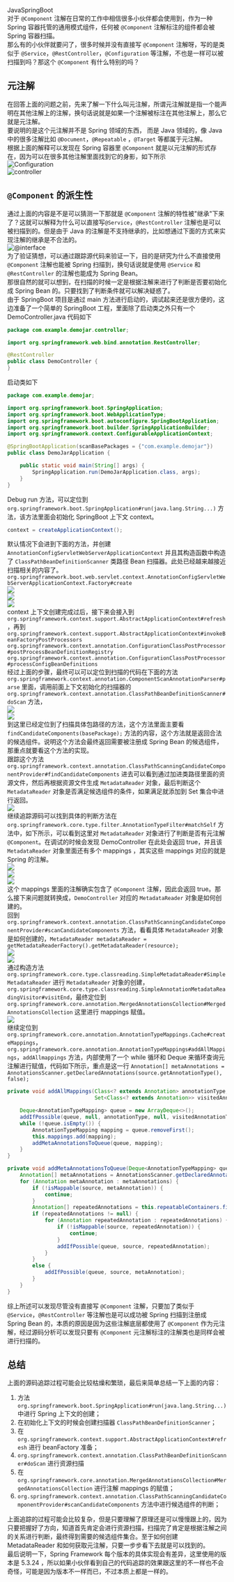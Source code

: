 JavaSpringBoot<br />对于 `@Component` 注解在日常的工作中相信很多小伙伴都会使用到，作为一种 Spring 容器托管的通用模式组件，任何被 `@Component` 注解标注的组件都会被 Spring 容器扫描。<br />那么有的小伙伴就要问了，很多时候并没有直接写 `@Component` 注解呀，写的是类似于 `@Service`，`@RestController`，`@Configuration` 等注解，不也是一样可以被扫描到吗？那这个 `@Component` 有什么特别的吗？
<a name="j8uGk"></a>
## 元注解
在回答上面的问题之前，先来了解一下什么叫元注解，所谓元注解就是指一个能声明在其他注解上的注解，换句话说就是如果一个注解被标注在其他注解上，那么它就是元注解。<br />要说明的是这个元注解并不是 Spring 领域的东西， 而是 Java 领域的，像 Java 中的很多注解比如 `@Document`，`@Repeatable` ，`@Target` 等都属于元注解。<br />根据上面的解释可以发现在 Spring 容器里 `@Component`  就是以元注解的形式存在，因为可以在很多其他注解里面找到它的身影，如下所示<br />![Configuration](https://cdn.nlark.com/yuque/0/2022/jpeg/396745/1671585304564-93339978-6ef4-4030-a33c-7846cc784849.jpeg#averageHue=%233f3e3c&clientId=u55d131ca-efbd-4&from=paste&id=u74b31edd&originHeight=755&originWidth=1080&originalType=url&ratio=1&rotation=0&showTitle=true&status=done&style=none&taskId=uc0cd15ad-23fc-4197-9a9e-ee6a7b388d8&title=Configuration "Configuration")<br />![controller](https://cdn.nlark.com/yuque/0/2022/jpeg/396745/1671585304477-630928fe-34cf-491c-bcb4-c5702b80448e.jpeg#averageHue=%233e3722&clientId=u55d131ca-efbd-4&from=paste&id=u8faa4be7&originHeight=760&originWidth=1080&originalType=url&ratio=1&rotation=0&showTitle=true&status=done&style=none&taskId=u681959b6-24da-4744-bdcc-a087a9ede1a&title=controller "controller")
<a name="S9qE0"></a>
## `@Component` 的派生性
通过上面的内容是不是可以猜测一下那就是 `@Component` 注解的特性被"继承"下来了？这就可以解释为什么可以直接写`@Service`，`@RestController` 注解也是可以被扫描到的。但是由于 Java 的注解是不支持继承的，比如想通过下面的方式来实现注解的继承是不合法的。<br />![@interface](https://cdn.nlark.com/yuque/0/2022/jpeg/396745/1671585304466-dec0eb61-1fa4-4195-a417-0bf0a39c5c8b.jpeg#averageHue=%233f3927&clientId=u55d131ca-efbd-4&from=paste&id=ub40dbde6&originHeight=496&originWidth=1080&originalType=url&ratio=1&rotation=0&showTitle=true&status=done&style=none&taskId=u3b13ed1f-ef86-4a25-ac1e-2f3ff74b959&title=%40interface "@interface")<br />为了验证猜想，可以通过跟踪源代码来验证一下，目的是研究为什么不直接使用 `@Component` 注解也能被 Spring 扫描到，换句话说就是使用 `@Service` 和 `@RestController` 的注解也能成为 Spring Bean。<br />那很自然的就可以想到，在扫描的时候一定是根据注解来进行了判断是否要初始化成 Spring Bean 的。只要找到了判断条件就可以解决疑惑了。<br />由于 SpringBoot 项目是通过 main 方法进行启动的，调试起来还是很方便的，这边准备了一个简单的 SpringBoot 工程，里面除了启动类之外只有一个DemoController.java 代码如下
```java
package com.example.demojar.controller;

import org.springframework.web.bind.annotation.RestController;

@RestController
public class DemoController {
}
```
启动类如下
```java
package com.example.demojar;

import org.springframework.boot.SpringApplication;
import org.springframework.boot.WebApplicationType;
import org.springframework.boot.autoconfigure.SpringBootApplication;
import org.springframework.boot.builder.SpringApplicationBuilder;
import org.springframework.context.ConfigurableApplicationContext;

@SpringBootApplication(scanBasePackages = {"com.example.demojar"})
public class DemoJarApplication {

    public static void main(String[] args) {
        SpringApplication.run(DemoJarApplication.class, args);
    }
}
```
Debug run 方法，可以定位到 `org.springframework.boot.SpringApplication#run(java.lang.String...)` 方法，该方法里面会初始化 SpringBoot 上下文 context。
```java
context = createApplicationContext();
```
默认情况下会进到下面的方法，并创建 `AnnotationConfigServletWebServerApplicationContext` 并且其构造函数中构造了 `ClassPathBeanDefinitionScanner` 类路径 Bean 扫描器。此处已经越来越接近扫描相关的内容了。<br />`org.springframework.boot.web.servlet.context.AnnotationConfigServletWebServerApplicationContext.Factory#create`<br />![](https://cdn.nlark.com/yuque/0/2022/jpeg/396745/1671585304469-b32b1784-15f5-4ffe-b3d4-342d754c5b91.jpeg#averageHue=%23454943&clientId=u55d131ca-efbd-4&from=paste&id=ud318c8d8&originHeight=139&originWidth=1080&originalType=url&ratio=1&rotation=0&showTitle=false&status=done&style=none&taskId=uf1b609c8-e208-4b84-b624-da82da4ce41&title=)<br />![](https://cdn.nlark.com/yuque/0/2022/jpeg/396745/1671585304454-2829a3cd-09e1-41c3-8ade-7cf6211b221a.jpeg#averageHue=%23353124&clientId=u55d131ca-efbd-4&from=paste&id=uf33d7d72&originHeight=137&originWidth=1080&originalType=url&ratio=1&rotation=0&showTitle=false&status=done&style=none&taskId=uc303a919-f0a7-4965-9d93-a8cbbbd5ba4&title=)<br />![](https://cdn.nlark.com/yuque/0/2022/jpeg/396745/1671585304786-d838b822-a128-49d9-bd7d-bec9759d5482.jpeg#averageHue=%23443726&clientId=u55d131ca-efbd-4&from=paste&id=u18e56dd4&originHeight=222&originWidth=1080&originalType=url&ratio=1&rotation=0&showTitle=false&status=done&style=none&taskId=u2b9bdaad-a26b-4fff-b574-d272d9360b6&title=)<br />context 上下文创建完成过后，接下来会接入到 `org.springframework.context.support.AbstractApplicationContext#refresh`，再到 `org.springframework.context.support.AbstractApplicationContext#invokeBeanFactoryPostProcessors`<br />`org.springframework.context.annotation.ConfigurationClassPostProcessor#postProcessBeanDefinitionRegistry`<br />`org.springframework.context.annotation.ConfigurationClassPostProcessor#processConfigBeanDefinitions`<br />经过上面的步骤，最终可以可以定位到扫描的代码在下面的方法 `org.springframework.context.annotation.ComponentScanAnnotationParser#parse` 里面，调用前面上下文初始化的扫描器的 `org.springframework.context.annotation.ClassPathBeanDefinitionScanner#doScan` 方法，<br />![](https://cdn.nlark.com/yuque/0/2022/jpeg/396745/1671585304837-3b1ef5b9-16a2-4eb5-8de4-e7803875f87a.jpeg#averageHue=%2336342e&clientId=u55d131ca-efbd-4&from=paste&id=u25ac51f2&originHeight=336&originWidth=1080&originalType=url&ratio=1&rotation=0&showTitle=false&status=done&style=none&taskId=u9e5579ad-0c6d-4513-9eb8-ce22a405a06&title=)<br />![](https://cdn.nlark.com/yuque/0/2022/jpeg/396745/1671585304857-adec7be6-5dfd-4716-9773-e171707b4071.jpeg#averageHue=%232b2f27&clientId=u55d131ca-efbd-4&from=paste&id=ue8f2136d&originHeight=570&originWidth=1080&originalType=url&ratio=1&rotation=0&showTitle=false&status=done&style=none&taskId=u82a0747f-e26e-47ad-8ac1-5a245c5b162&title=)<br />到这里已经定位到了扫描具体包路径的方法，这个方法里面主要看 `findCandidateComponents(basePackage);` 方法的内容，这个方法就是返回合法的候选组件。说明这个方法会最终返回需要被注册成 Spring Bean 的候选组件，那重点就要看这个方法的实现。<br />跟踪这个方法 `org.springframework.context.annotation.ClassPathScanningCandidateComponentProvider#findCandidateComponents` 进去可以看到通过加进类路径里面的资源文件，然后再根据资源文件生成 `MetadataReader` 对象，最后判断这个 `MetadataReader` 对象是否满足候选组件的条件，如果满足就添加到 Set 集合中进行返回。<br />![](https://cdn.nlark.com/yuque/0/2022/jpeg/396745/1671585304908-43d4016a-a6b6-4929-b8a5-fb7c9fb76979.jpeg#averageHue=%232a2821&clientId=u55d131ca-efbd-4&from=paste&id=u96aa113d&originHeight=611&originWidth=1080&originalType=url&ratio=1&rotation=0&showTitle=false&status=done&style=none&taskId=u58902374-4356-49c9-8383-49f859d7e1a&title=)<br />继续追踪源码可以找到具体的判断方法在 `org.springframework.core.type.filter.AnnotationTypeFilter#matchSelf` 方法中，如下所示，可以看到这里对 `MetadataReader` 对象进行了判断是否有元注解 `@Component`。在调试的时候会发现 DemoController 在此处会返回 true，并且该 `MetadataReader` 对象里面还有多个 mappings ，其实这些 mappings 对应的就是 Spring 的注解。<br />![](https://cdn.nlark.com/yuque/0/2022/jpeg/396745/1671585304960-be9a7d4d-f9eb-4ce3-9305-265b79cc4a05.jpeg#averageHue=%23333927&clientId=u55d131ca-efbd-4&from=paste&id=u485715f2&originHeight=179&originWidth=1080&originalType=url&ratio=1&rotation=0&showTitle=false&status=done&style=none&taskId=u24cfd642-1053-4162-ba6f-01a206de230&title=)<br />![](https://cdn.nlark.com/yuque/0/2022/jpeg/396745/1671585305173-52767559-3840-48d6-b66b-f995677171fe.jpeg#averageHue=%233d403e&clientId=u55d131ca-efbd-4&from=paste&id=u40afc2c3&originHeight=498&originWidth=1080&originalType=url&ratio=1&rotation=0&showTitle=false&status=done&style=none&taskId=uc5eeee06-4748-49ae-ae40-e8300a3a118&title=)<br />![](https://cdn.nlark.com/yuque/0/2022/jpeg/396745/1671585305233-1156d449-88df-4bd8-b247-0d92bde6ac3e.jpeg#averageHue=%233e403f&clientId=u55d131ca-efbd-4&from=paste&id=u4240ccdd&originHeight=476&originWidth=1080&originalType=url&ratio=1&rotation=0&showTitle=false&status=done&style=none&taskId=ueda28563-0b16-4be4-8bdc-5f179a4fb1a&title=)<br />这个 mappings 里面的注解确实包含了 `@Component` 注解，因此会返回 true。那么接下来问题就转换成，`DemoController` 对应的 `MetadataReader` 对象是如何创建的。<br />回到 `org.springframework.context.annotation.ClassPathScanningCandidateComponentProvider#scanCandidateComponents` 方法，看看具体 `MetadataReader` 对象是如何创建的，`MetadataReader metadataReader = getMetadataReaderFactory().getMetadataReader(resource);`<br />![](https://cdn.nlark.com/yuque/0/2022/jpeg/396745/1671585305240-a2af3555-e190-4e34-9008-2d13a68aff8d.jpeg#averageHue=%2344473d&clientId=u55d131ca-efbd-4&from=paste&id=u2b111d7d&originHeight=223&originWidth=1080&originalType=url&ratio=1&rotation=0&showTitle=false&status=done&style=none&taskId=u6a6b07ee-1a85-49b5-9543-98df0875f78&title=)<br />![](https://cdn.nlark.com/yuque/0/2022/jpeg/396745/1671585305306-4fe0c2a5-154b-4367-9355-b031bd2c9dd8.jpeg#averageHue=%23353124&clientId=u55d131ca-efbd-4&from=paste&id=u1344dfc5&originHeight=184&originWidth=1080&originalType=url&ratio=1&rotation=0&showTitle=false&status=done&style=none&taskId=u6f7f82be-adce-4953-aec9-bafad78ab1a&title=)<br />通过构造方法 `org.springframework.core.type.classreading.SimpleMetadataReader#SimpleMetadataReader` 进行 `MetadataReader`  对象的创建，`org.springframework.core.type.classreading.SimpleAnnotationMetadataReadingVisitor#visitEnd`，最终定位到 `org.springframework.core.annotation.MergedAnnotationsCollection#MergedAnnotationsCollection` 这里进行 mappings 赋值。<br />![](https://cdn.nlark.com/yuque/0/2022/jpeg/396745/1671585305340-f915e6f6-4d22-42c6-af0a-561e8a3fc315.jpeg#averageHue=%23373a37&clientId=u55d131ca-efbd-4&from=paste&id=uf10bd21f&originHeight=429&originWidth=1080&originalType=url&ratio=1&rotation=0&showTitle=false&status=done&style=none&taskId=u9ed28447-ecc0-4bb0-8f84-6fe18334ee4&title=)<br />继续定位到 `org.springframework.core.annotation.AnnotationTypeMappings.Cache#createMappings`，`org.springframework.core.annotation.AnnotationTypeMappings#addAllMappings`，`addAllmappings` 方法，内部使用了一个 while 循环和 Deque 来循环查询元注解进行赋值，代码如下所示，重点是这一行 `Annotation[] metaAnnotations = AnnotationsScanner.getDeclaredAnnotations(source.getAnnotationType(), false);`
```java
private void addAllMappings(Class<? extends Annotation> annotationType,
                            Set<Class<? extends Annotation>> visitedAnnotationTypes) {

    Deque<AnnotationTypeMapping> queue = new ArrayDeque<>();
    addIfPossible(queue, null, annotationType, null, visitedAnnotationTypes);
    while (!queue.isEmpty()) {
        AnnotationTypeMapping mapping = queue.removeFirst();
        this.mappings.add(mapping);
        addMetaAnnotationsToQueue(queue, mapping);
    }
}

private void addMetaAnnotationsToQueue(Deque<AnnotationTypeMapping> queue, AnnotationTypeMapping source) {
    Annotation[] metaAnnotations = AnnotationsScanner.getDeclaredAnnotations(source.getAnnotationType(), false);
    for (Annotation metaAnnotation : metaAnnotations) {
        if (!isMappable(source, metaAnnotation)) {
            continue;
        }
        Annotation[] repeatedAnnotations = this.repeatableContainers.findRepeatedAnnotations(metaAnnotation);
        if (repeatedAnnotations != null) {
            for (Annotation repeatedAnnotation : repeatedAnnotations) {
                if (!isMappable(source, repeatedAnnotation)) {
                    continue;
                }
                addIfPossible(queue, source, repeatedAnnotation);
            }
        }
        else {
            addIfPossible(queue, source, metaAnnotation);
        }
    }
}
```
综上所述可以发现尽管没有直接写 `@Component` 注解，只要加了类似于 `@Service`，`@RestController` 等注解也是可以成功被 Spring 扫描到注册成 Spring Bean 的，本质的原因是因为这些注解底层都使用了 `@Component` 作为元注解，经过源码分析可以发现只要有 `@Component` 元注解标注的注解类也是同样会被进行扫描的。
<a name="NcBEN"></a>
## 总结
上面的源码追踪过程可能会比较枯燥和繁琐，最后来简单总结一下上面的内容：

1. 方法 `org.springframework.boot.SpringApplication#run(java.lang.String...)` 中进行 Spring 上下文的创建；
2. 在初始化上下文的时候会创建扫描器 `ClassPathBeanDefinitionScanner`；
3. 在 `org.springframework.context.support.AbstractApplicationContext#refresh` 进行 beanFactory 准备；
4. `org.springframework.context.annotation.ClassPathBeanDefinitionScanner#doScan` 进行资源扫描
5. 在 `org.springframework.core.annotation.MergedAnnotationsCollection#MergedAnnotationsCollection` 进行注解 mappings 的赋值；
6. `org.springframework.context.annotation.ClassPathScanningCandidateComponentProvider#scanCandidateComponents` 方法中进行候选组件的判断；

上面追踪的过程可能会比较复杂，但是只要理解了原理还是可以慢慢跟上的，因为只要把握好了方向，知道首先肯定会进行资源扫描，扫描完了肯定是根据注解之间的关系进行判断，最终得到需要的候选组件集合。至于如何创建 MetadataReader 和如何获取元注解，只要一步步看下去就是可以找到的。<br />最后说明一下，Spring Framework 每个版本的具体实现会有差异，这里使用的版本是 5.3.24 ，所以如果小伙伴看到自己的代码追踪的效果跟这里的不一样也不会奇怪，可能是因为版本不一样而已，不过本质上都是一样的。

